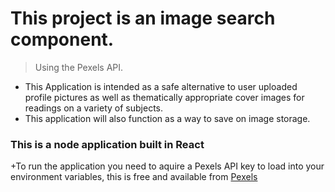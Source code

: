 # This project is an image search component.
> Using the Pexels API.
+ This Application is intended as a safe alternative to user uploaded profile pictures as well as thematically appropriate cover images for readings on a variety of subjects. 
+ This application will also function as a way to save on image storage.
### This is a node application built in React
+To run the application you need to aquire a Pexels API key to load into your environment variables, this is free and available from [Pexels](https://www.pexels.com/)
